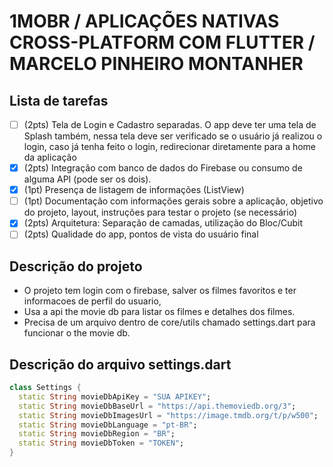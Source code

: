 # 1MOBR / APLICAÇÕES NATIVAS CROSS-PLATFORM COM FLUTTER / MARCELO PINHEIRO MONTANHER

## Lista de tarefas
 - [ ] (2pts) Tela de Login e Cadastro separadas. O app deve ter uma tela de Splash também, nessa tela deve ser verificado se o usuário já realizou o login, caso já tenha feito o login, redirecionar diretamente para a home da aplicação
 - [x] (2pts) Integração com banco de dados do Firebase ou consumo de alguma API (pode ser os dois).
 - [x] (1pt) Presença de listagem de informações (ListView)
 - [ ] (1pt) Documentação com informações gerais sobre a aplicação, objetivo do projeto, layout, instruções para testar o projeto (se necessário)
 - [x] (2pts) Arquitetura: Separação de camadas, utilização do Bloc/Cubit
 - [ ] (2pts) Qualidade do app, pontos de vista do usuário final

## Descrição do projeto
- O projeto tem login com o firebase, salver os filmes favoritos e ter informacoes de perfil do usuario,
- Usa a api the movie db para listar os filmes e detalhes dos filmes.
- Precisa de um arquivo dentro de core/utils chamado settings.dart para funcionar o the movie db.

## Descrição do arquivo settings.dart

```dart
class Settings {
  static String movieDbApiKey = "SUA APIKEY";
  static String movieDbBaseUrl = "https://api.themoviedb.org/3";
  static String movieDbImagesUrl = "https://image.tmdb.org/t/p/w500";
  static String movieDbLanguage = "pt-BR";
  static String movieDbRegion = "BR";
  static String movieDbToken = "TOKEN";
}
```

